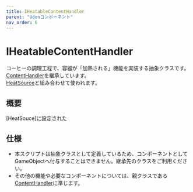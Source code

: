 ```yaml
---
title: IHeatableContentHandler
parent: "Udonコンポーネント"
nav_order: 6
---
```


# IHeatableContentHandler

コーヒーの調理工程で、容器が「加熱される」機能を実装する抽象クラスです。  
[ContentHandler]を継承しています。  
[HeatSource]と組み合わせて使われます。

## 概要

[HeatSouce]に設定された

## 仕様
- 本スクリプトは抽象クラスとして定義しているため、コンポーネントとしてGameObjectへ付与することはできません。継承先のクラスをご利用ください。
- その他の機能や必要なコンポーネントについては、親クラスである[ContentHandler]に準じます。


[ContentHandler]: /docs/udon/ContentHandler
[HeatSource]: /docs/udon/HeatSource


